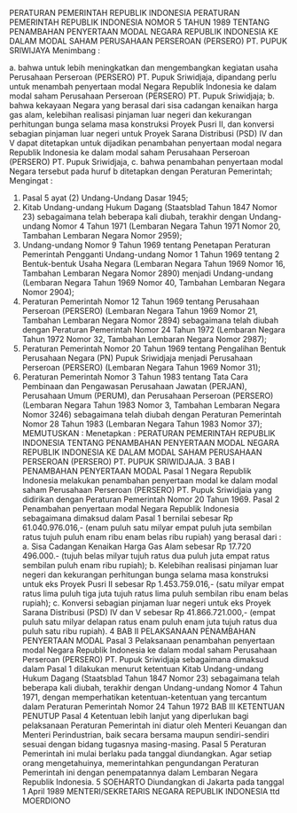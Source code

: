  PERATURAN PEMERINTAH REPUBLIK INDONESIA PERATURAN PEMERINTAH REPUBLIK INDONESIA NOMOR 5 TAHUN 1989 TENTANG PENAMBAHAN PENYERTAAN MODAL NEGARA REPUBLIK INDONESIA KE DALAM MODAL SAHAM PERUSAHAAN PERSEROAN (PERSERO) PT. PUPUK SRIWIJAYA
Menimbang :

a. bahwa untuk lebih meningkatkan dan mengembangkan kegiatan usaha Perusahaan Perseroan (PERSERO) PT. Pupuk Sriwidjaja, dipandang perlu untuk menambah penyertaan modal Negara Republik Indonesia ke dalam modal saham Perusahaan Perseroan (PERSERO) PT. Pupuk Sriwidjaja;
b. bahwa kekayaan Negara yang berasal dari sisa cadangan kenaikan harga gas alam, kelebihan realisasi pinjaman luar negeri dan kekurangan perhitungan bunga selama masa konstruksi Proyek Pusri II, dan konversi sebagian pinjaman luar negeri untuk Proyek Sarana Distribusi (PSD) IV dan V dapat ditetapkan untuk dijadikan penambahan penyertaan modal negara Republik Indonesia ke dalam modal saham Perusahaan Perseroan (PERSERO) PT. Pupuk Sriwidjaja, c. bahwa penambahan penyertaan modal Negara tersebut pada huruf b ditetapkan dengan Peraturan Pemerintah;
Mengingat :

1. Pasal 5 ayat (2) Undang-Undang Dasar 1945;
2. Kitab Undang-undang Hukum Dagang (Staatsblad Tahun 1847 Nomor 23) sebagaimana telah beberapa kali diubah, terakhir dengan Undang-undang Nomor 4 Tahun 1971 (Lembaran Negara Tahun 1971 Nomor 20, Tambahan Lembaran Negara Nomor 2959);
3. Undang-undang Nomor 9 Tahun 1969 tentang Penetapan Peraturan Pemerintah Pengganti Undang-undang Nomor 1 Tahun 1969 tentang 2 Bentuk-bentuk Usaha Negara (Lembaran Negara Tahun 1969 Nomor 16, Tambahan Lembaran Negara Nomor 2890) menjadi Undang-undang (Lembaran Negara Tahun 1969 Nomor 40, Tambahan Lembaran Negara Nomor 2904);
4. Peraturan Pemerintah Nomor 12 Tahun 1969 tentang Perusahaan Perseroan (PERSERO) (Lembaran Negara Tahun 1969 Nomor 21, Tambahan Lembaran Negara Nomor 2894) sebagaimana telah diubah dengan Peraturan Pemerintah Nomor 24 Tahun 1972 (Lembaran Negara Tahun 1972 Nomor 32, Tambahan Lembaran Negara Nomor 2987);
5. Peraturan Pemerintah Nomor 20 Tahun 1969 tentang Pengalihan Bentuk Perusahaan Negara (PN) Pupuk Sriwidjaja menjadi Perusahaan Perseroan (PERSERO) (Lembaran Negara Tahun 1969 Nomor 31);
6. Peraturan Pemerintah Nomor 3 Tahun 1983 tentang Tata Cara Pembinaan dan Pengawasan Perusahaan Jawatan (PERJAN), Perusahaan Umum (PERUM), dan Perusahaan Perseroan (PERSERO) (Lembaran Negara Tahun 1983 Nomor 3, Tambahan Lembaran Negara Nomor 3246) sebagaimana telah diubah dengan Peraturan Pemerintah Nomor 28 Tahun 1983 (Lembaran Negara Tahun 1983 Nomor 37);
MEMUTUSKAN :
 Menetapkan : PERATURAN PEMERINTAH REPUBLIK INDONESIA TENTANG PENAMBAHAN PENYERTAAN MODAL NEGARA REPUBLIK INDONESIA KE DALAM MODAL SAHAM PERUSAHAAN PERSEROAN (PERSERO) PT. PUPUK SRIWIDJAJA. 3
BAB I PENAMBAHAN PENYERTAAN MODAL
Pasal 1
Negara Republik Indonesia melakukan penambahan penyertaan modal ke dalam modal saham Perusahaan Perseroan (PERSERO) PT. Pupuk Sriwidjaia yang didirikan dengan Peraturan Pemerintah Nomor 20 Tahun 1969.
Pasal 2
Penambahan penyertaan modal Negara Republik Indonesia sebagaimana dimaksud dalam Pasal 1 bernilai sebesar Rp 61.040.976.016,- (enam puluh satu milyar empat puluh juta sembilan ratus tujuh puluh enam ribu enam belas ribu rupiah) yang berasal dari :
a. Sisa Cadangan Kenaikan Harga Gas Alam sebesar Rp 17.720 496.000.- (tujuh belas milyar tujuh ratus dua puluh juta empat ratus sembilan puluh enam ribu rupiah);
b. Kelebihan realisasi pinjaman luar negeri dan kekurangan perhitungan bunga selama masa konstruksi untuk eks Proyek Pusri II sebesar Rp 1.453.759.016,- (satu milyar empat ratus lima puluh tiga juta tujuh ratus lima puluh sembilan ribu enam belas rupiah);
c. Konversi sebagian pinjaman luar negeri untuk eks Proyek Sarana Distribusi (PSD) IV dan V sebesar Rp 41.866.721.000,- (empat puluh satu milyar delapan ratus enam puluh enam juta tujuh ratus dua puluh satu ribu rupiah). 4
BAB II PELAKSANAAN PENAMBAHAN PENYERTAAN MODAL
Pasal 3
Pelaksanaan penambahan penyertaan modal Negara Republik Indonesia ke dalam modal saham Perusahaan Perseroan (PERSERO) PT. Pupuk Sriwidjaja sebagaimana dimaksud dalam Pasal 1 dilakukan menurut ketentuan Kitab Undang-undang Hukum Dagang (Staatsblad Tahun 1847 Nomor 23) sebagaimana telah beberapa kali diubah, terakhir dengan Undang-undang Nomor 4 Tahun 1971, dengan memperhatikan ketentuan-ketentuan yang tercantum dalam Peraturan Pemerintah Nomor 24 Tahun 1972
BAB III KETENTUAN PENUTUP
Pasal 4
Ketentuan lebih lanjut yang diperlukan bagi pelaksanaan Peraturan Pemerintah ini diatur oleh Menteri Keuangan dan Menteri Perindustrian, baik secara bersama maupun sendiri-sendiri sesuai dengan bidang tugasnya masing-masing.
Pasal 5
Peraturan Pemerintah ini mulai berlaku pada tanggal diundangkan. Agar setiap orang mengetahuinya, memerintahkan pengundangan Peraturan Pemerintah ini dengan penempatannya dalam Lembaran Negara Republik Indonesia. 5 SOEHARTO Diundangkan di Jakarta pada tanggal 1 April 1989 MENTERI/SEKRETARIS NEGARA REPUBLIK INDONESIA ttd MOERDIONO